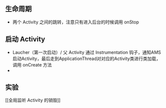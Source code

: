 ## 生命周期
  - 两个 Activity 之间的跳转，注意只有进入后台的时候调用 onStop
## 启动 Activity
  - Laucher（第一次启动）/ 父 Activity 通过 Instrumentation 钩子，通知AMS启动Activity，最后走到ApplicationThread对对应的Activity类进行类加载，调用 onCreate 方法
- 
## 实验
[[全局监听 Activity 的销毁]]